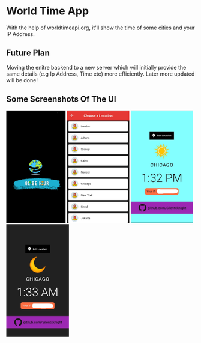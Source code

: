 # World Time App

With the help of worldtimeapi.org, it'll show the time of some cities and your IP Address.

## Future Plan 
Moving the enitre backend to a new server which will initially provide the same details (e.g Ip Address, Time etc) more efficiently.
Later more updated will be done!

## Some Screenshots Of The UI
<img alt="splash-screen" src="./splash.jpeg" height="300">
<img alt="list-screen" src="./list.jpeg" height="300">
<img alt="day-screen" src="./day.jpg" height="300">
<img alt="night-screen" src="./night.jpg" height="300">
<!--[alt text](http://url/to/img.png)
![alt text](http://url/to/img.png) -->
